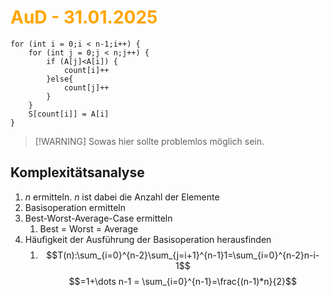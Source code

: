 # <font color = "orange">AuD - 31.01.2025</font>
```
for (int i = 0;i < n-1;i++) { 
	for (int j = 0;j < n;j++) {
		if (A[j]<A[i]) {
			count[i]++
		}else{
			count[j]++
		}
	}
	S[count[i]] = A[i]
}
```
>[!WARNING] Sowas hier sollte problemlos möglich sein.
## Komplexitätsanalyse
1. $n$ ermitteln. $n$ ist dabei die Anzahl der Elemente
2. Basisoperation ermitteln
3. Best-Worst-Average-Case ermitteln
	1. Best = Worst = Average
4. Häufigkeit der Ausführung der Basisoperation herausfinden
	1. $$T(n):\sum_{i=0}^{n-2}\sum_{j=i+1}^{n-1}1=\sum_{i=0}^{n-2}n-i-1$$
	$$=1+\dots n-1 = \sum_{i=0}^{n-1}=\frac{(n-1)*n}{2}$$
